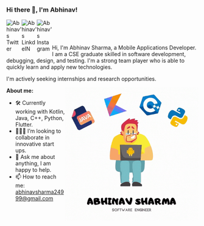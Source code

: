 ### Hi there 👋, I'm Abhinav!

<a href="https://twitter.com/abhinavv_24">
  <img align="left" alt="Abhinav's Twitter" width="40px" src="https://img.icons8.com/nolan/2x/twitter-squared.png" />
</a>
<a href="https://www.linkedin.com/in/abhinav-sharma-17477a134/">
  <img align="left" alt="Abhinav's LinkdeIN" width="40px" src="https://img.icons8.com/nolan/2x/linkedin.png" />
</a>
<a href="https://instagram.com/abhinavv.24">
  <img align="left" alt="Abhinav's Instagram" width="40px" src="https://img.icons8.com/nolan/2x/instagram-new.png" />
</a>

<br />
<br />
<br />

Hi, I'm Abhinav Sharma, a Mobile Applications Developer. I am a CSE graduate skilled in software development, debugging, design, and testing. I'm a strong team player who is able to quickly learn and apply new technologies.

I'm actively seeking internships and research opportunities.

  <img align="right" height="350" width="350" alt="GIF" src="https://github.com/AbhinavSharma24/AbhinavSharma24/blob/master/Abhinav%20Sharma.gif" />

**About me:**

- 🛠 Currently working with Kotlin, Java, C++, Python, Flutter.
- 👨🏻‍💻 I’m looking to collaborate in innovative start ups.
- 💬 Ask me about anything, I am happy to help.
- 📫 How to reach me: abhinavsharma24999@gmail.com

<!--
<br />
![Abhinav's github stats](https://github-readme-stats.vercel.app/api?username=abhinavsharma24&show_icons=true&hide_border=true)
-->
